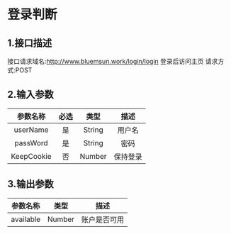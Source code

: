 # 登录判断

## 1.接口描述

接口请求域名:http://www.bluemsun.work/login/login
登录后访问主页
请求方式:POST

## 2.输入参数

| 参数名称  | 必选  |  类型  |         描述         |
| :-------: | :---: | :----: | :------------------: |
|  userName  |  是   | String | 用户名 |
| passWord   |  是   | String  | 密码  |
| KeepCookie |  否   | Number |  保持登录   |

## 3.输出参数

| 参数名称 |  类型  |        描述        |
| :------: | :----: | :----------------: |
|  available | Number  |   账户是否可用   |
